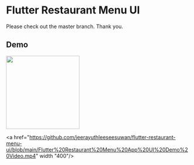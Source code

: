 # Flutter Restaurant Menu UI
Please check out the master branch. Thank you.

## Demo
<img src="https://github.com/jeerayuthleeseesuwan/flutter-restaurant-menu-ui/blob/main/flutter-restaurant-menu-ui-gif.gif" width="200"/>

<a href="https://github.com/jeerayuthleeseesuwan/flutter-restaurant-menu-ui/blob/main/Flutter%20Restaurant%20Menu%20App%20UI%20Demo%20Video.mp4" width "400"/></a>
